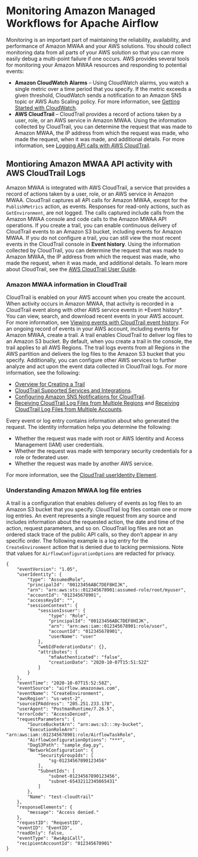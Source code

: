 # Monitoring Amazon Managed Workflows for Apache Airflow<a name="monitoring"></a>

Monitoring is an important part of maintaining the reliability, availability, and performance of Amazon MWAA and your AWS solutions\. You should collect monitoring data from all parts of your AWS solution so that you can more easily debug a multi\-point failure if one occurs\. AWS provides several tools for monitoring your Amazon MWAA resources and responding to potential events:
+ **Amazon CloudWatch Alarms** – Using CloudWatch alarms, you watch a single metric over a time period that you specify\. If the metric exceeds a given threshold, CloudWatch sends a notification to an Amazon SNS topic or AWS Auto Scaling policy\. For more information, see [Getting Started with CloudWatch](https://docs.aws.amazon.com/AmazonCloudWatch/latest/monitoring/GettingStarted.html)\.
+ **AWS CloudTrail** – CloudTrail provides a record of actions taken by a user, role, or an AWS service in Amazon MWAA\. Using the information collected by CloudTrail, you can determine the request that was made to Amazon MWAA, the IP address from which the request was made, who made the request, when it was made, and additional details\. For more information, see [Logging API calls with AWS CloudTrail](https://docs.aws.amazon.com/AmazonCloudWatch/latest/monitoring/logging_cw_api_calls.html)\.

## Montioring Amazon MWAA API activity with AWS CloudTrail Logs<a name="monitor-ct-logs"></a>

Amazon MWAA is integrated with AWS CloudTrail, a service that provides a record of actions taken by a user, role, or an AWS service in Amazon MWAA\. CloudTrail captures all API calls for Amazon MWAA, except for the `PublishMetrics` action, as events\. Responses for read\-only actions, such as `GetEnvironment`, are not logged\. The calls captured include calls from the Amazon MWAA console and code calls to the Amazon MWAA API operations\. If you create a trail, you can enable continuous delivery of CloudTrail events to an Amazon S3 bucket, including events for Amazon MWAA\. If you do not configure a trail, you can still view the most recent events in the CloudTrail console in **Event history**\. Using the information collected by CloudTrail, you can determine the request that was made to Amazon MWAA, the IP address from which the request was made, who made the request, when it was made, and additional details\. To learn more about CloudTrail, see the [AWS CloudTrail User Guide](https://docs.aws.amazon.com/awscloudtrail/latest/userguide/)\.

### Amazon MWAA information in CloudTrail<a name="monitor-ct-logs-info"></a>

CloudTrail is enabled on your AWS account when you create the account\. When activity occurs in Amazon MWAA, that activity is recorded in a CloudTrail event along with other AWS service events in \*Event history\*\. You can view, search, and download recent events in your AWS account\. For more information, see [Viewing events with CloudTrail event history](https://docs.aws.amazon.com/awscloudtrail/latest/userguide/view-cloudtrail-events.html)\. For an ongoing record of events in your AWS account, including events for Amazon MWAA, create a trail\. A trail enables CloudTrail to deliver log files to an Amazon S3 bucket\. By default, when you create a trail in the console, the trail applies to all AWS Regions\. The trail logs events from all Regions in the AWS partition and delivers the log files to the Amazon S3 bucket that you specify\. Additionally, you can configure other AWS services to further analyze and act upon the event data collected in CloudTrail logs\. For more information, see the following: 
+ [Overview for Creating a Trail](https://docs.aws.amazon.com/awscloudtrail/latest/userguide/cloudtrail-create-and-update-a-trail.html)
+ [CloudTrail Supported Services and Integrations](https://docs.aws.amazon.com/awscloudtrail/latest/userguide/cloudtrail-aws-service-specific-topics.html#cloudtrail-aws-service-specific-topics-integrations)\.
+ [Configuring Amazon SNS Notifications for CloudTrail](https://docs.aws.amazon.com/awscloudtrail/latest/userguide/getting_notifications_top_level.html)\.
+ [Receiving CloudTrail Log Files from Multiple Regions](https://docs.aws.amazon.com/awscloudtrail/latest/userguide/receive-cloudtrail-log-files-from-multiple-regions.html) and [Receiving CloudTrail Log Files from Multiple Accounts](https://docs.aws.amazon.com/awscloudtrail/latest/userguide/cloudtrail-receive-logs-from-multiple-accounts.html)\.

Every event or log entry contains information about who generated the request\. The identity information helps you determine the following:
+ Whether the request was made with root or AWS Identity and Access Management \(IAM\) user credentials\.
+ Whether the request was made with temporary security credentials for a role or federated user\. 
+ Whether the request was made by another AWS service\.

For more information, see the [CloudTrail userIdentity Element](https://docs.aws.amazon.com/awscloudtrail/latest/userguide/cloudtrail-event-reference-user-identity.html)\.

### Understanding Amazon MWAA log file entries<a name="monitor-ct-logs-understanding"></a>

A trail is a configuration that enables delivery of events as log files to an Amazon S3 bucket that you specify\. CloudTrail log files contain one or more log entries\. An event represents a single request from any source and includes information about the requested action, the date and time of the action, request parameters, and so on\. CloudTrail log files are not an ordered stack trace of the public API calls, so they don’t appear in any specific order\. The following example is a log entry for the `CreateEnvironment` action that is denied due to lacking permissions\. Note that values for `AirflowConfigurationOptions` are redacted for privacy\.

```
{
    "eventVersion": "1.05",
    "userIdentity": {
        "type": "AssumedRole",
        "principalId": "00123456ABC7DEF8HIJK",
        "arn": "arn:aws:sts::012345678901:assumed-role/root/myuser",
        "accountId": "012345678901",
        "accessKeyId": "",
        "sessionContext": {
            "sessionIssuer": {
                "type": "Role",
                "principalId": "00123456ABC7DEF8HIJK",
                "arn": "arn:aws:iam::012345678901:role/user",
                "accountId": "012345678901",
                "userName": "user"
            },
            "webIdFederationData": {},
            "attributes": {
                "mfaAuthenticated": "false",
                "creationDate": "2020-10-07T15:51:52Z"
            }
        }
    },
    "eventTime": "2020-10-07T15:52:58Z",
    "eventSource": "airflow.amazonaws.com",
    "eventName": "CreateEnvironment",
    "awsRegion": "us-west-2",
    "sourceIPAddress": "205.251.233.178",
    "userAgent": "PostmanRuntime/7.26.5",
    "errorCode": "AccessDenied",
    "requestParameters": {
        "SourceBucketArn": "arn:aws:s3:::my-bucket",
        "ExecutionRoleArn": "arn:aws:iam::012345678901:role/AirflowTaskRole",
        "AirflowConfigurationOptions": "***",
        "DagS3Path": "sample_dag.py",
        "NetworkConfiguration": {
            "SecurityGroupIds": [
                "sg-01234567890123456"
            ],
            "SubnetIds": [
                "subnet-01234567890123456",
                "subnet-65432112345665431"
            ]
        },
        "Name": "test-cloudtrail"
    },
    "responseElements": {
        "message": "Access denied."
    },
    "requestID": "RequestID",
    "eventID": "EventID",
    "readOnly": false,
    "eventType": "AwsApiCall",
    "recipientAccountId": "012345678901"
}
```